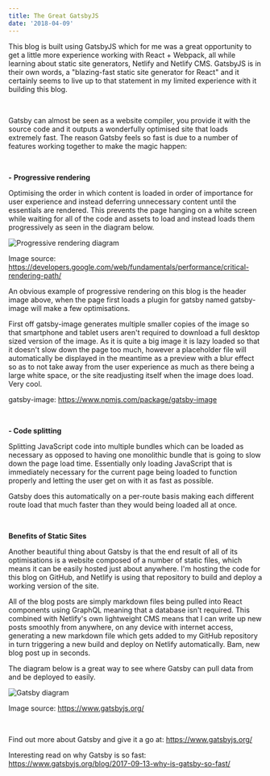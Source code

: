 ```yaml
---
title: The Great GatsbyJS
date: '2018-04-09'
---
```

This blog is built using GatsbyJS which for me was a great opportunity to get a little more experience working with React + Webpack, all while learning about static site generators, Netlify and Netlify CMS. GatsbyJS is in their own words, a "blazing-fast static site generator for React" and it certainly seems to live up to that statement in my limited experience with it building this blog.

<!-- end -->

<br>

Gatsby can almost be seen as a website compiler, you provide it with the source code and it outputs a wonderfully optimised site that loads extremely fast. The reason Gatsby feels so fast is due to a number of features working together to make the magic happen:

<br>

**\-** **Progressive rendering**

Optimising the order in which content is loaded in order of importance for user experience and instead deferring unnecessary content until the essentials are rendered. This prevents the page hanging on a white screen while waiting for all of the code and assets to load and instead loads them progressively as seen in the diagram below.

![Progressive rendering diagram](/assets/progressiverendering.png)

Image source: <https://developers.google.com/web/fundamentals/performance/critical-rendering-path/>

An obvious example of progressive rendering on this blog is the header image above, when the page first loads a plugin for gatsby named gatsby-image will make a few optimisations.

First off gatsby-image generates multiple smaller copies of the image so that smartphone and tablet users aren't required to download a full desktop sized version of the image. As it is quite a big image it is lazy loaded so that it doesn't slow down the page too much, however a placeholder file will automatically be displayed in the meantime as a preview with a blur effect so as to not take away from the user experience as much as there being a large white space, or the site readjusting itself when the image does load. Very cool.

gatsby-image: <https://www.npmjs.com/package/gatsby-image>

<br>

**\- Code splitting**

Splitting JavaScript code into multiple bundles which can be loaded as necessary as opposed to having one monolithic bundle that is going to slow down the page load time. Essentially only loading JavaScript that is immediately necessary for the current page being loaded to function properly and letting the user get on with it as fast as possible.

Gatsby does this automatically on a per-route basis making each different route load that much faster than they would being loaded all at once.

<br>

**Benefits of Static Sites**

Another beautiful thing about Gatsby is that the end result of all of its optimisations is a website composed of a number of static files, which means it can be easily hosted just about anywhere. I'm hosting the code for this blog on GitHub, and Netlify is using that repository to build and deploy a working version of the site. 

All of the blog posts are simply markdown files being pulled into React components using GraphQL meaning that a database isn't required. This combined with Netlify's own lightweight CMS means that I can write up new posts smoothly from anywhere, on any device with internet access, generating a new markdown file which gets added to my GitHub repository in turn triggering a new build and deploy on Netlify automatically. Bam, new blog post up in seconds.

The diagram below is a great way to see where Gatsby can pull data from and be deployed to easily.

![Gatsby diagram](/assets/gatsbydiagram.png)

Image source: <https://www.gatsbyjs.org/>

<br>

Find out more about Gatsby and give it a go at: <https://www.gatsbyjs.org/>

Interesting read on why Gatsby is so fast: <https://www.gatsbyjs.org/blog/2017-09-13-why-is-gatsby-so-fast/>
